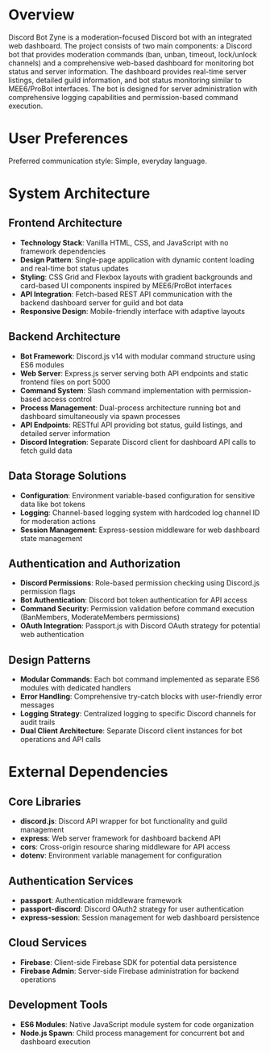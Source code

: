 # Overview

Discord Bot Zyne is a moderation-focused Discord bot with an integrated web dashboard. The project consists of two main components: a Discord bot that provides moderation commands (ban, unban, timeout, lock/unlock channels) and a comprehensive web-based dashboard for monitoring bot status and server information. The dashboard provides real-time server listings, detailed guild information, and bot status monitoring similar to MEE6/ProBot interfaces. The bot is designed for server administration with comprehensive logging capabilities and permission-based command execution.

# User Preferences

Preferred communication style: Simple, everyday language.

# System Architecture

## Frontend Architecture
- **Technology Stack**: Vanilla HTML, CSS, and JavaScript with no framework dependencies
- **Design Pattern**: Single-page application with dynamic content loading and real-time bot status updates
- **Styling**: CSS Grid and Flexbox layouts with gradient backgrounds and card-based UI components inspired by MEE6/ProBot interfaces
- **API Integration**: Fetch-based REST API communication with the backend dashboard server for guild and bot data
- **Responsive Design**: Mobile-friendly interface with adaptive layouts

## Backend Architecture
- **Bot Framework**: Discord.js v14 with modular command structure using ES6 modules
- **Web Server**: Express.js server serving both API endpoints and static frontend files on port 5000
- **Command System**: Slash command implementation with permission-based access control
- **Process Management**: Dual-process architecture running bot and dashboard simultaneously via spawn processes
- **API Endpoints**: RESTful API providing bot status, guild listings, and detailed server information
- **Discord Integration**: Separate Discord client for dashboard API calls to fetch guild data

## Data Storage Solutions
- **Configuration**: Environment variable-based configuration for sensitive data like bot tokens
- **Logging**: Channel-based logging system with hardcoded log channel ID for moderation actions
- **Session Management**: Express-session middleware for web dashboard state management

## Authentication and Authorization
- **Discord Permissions**: Role-based permission checking using Discord.js permission flags
- **Bot Authentication**: Discord bot token authentication for API access
- **Command Security**: Permission validation before command execution (BanMembers, ModerateMembers permissions)
- **OAuth Integration**: Passport.js with Discord OAuth strategy for potential web authentication

## Design Patterns
- **Modular Commands**: Each bot command implemented as separate ES6 modules with dedicated handlers
- **Error Handling**: Comprehensive try-catch blocks with user-friendly error messages
- **Logging Strategy**: Centralized logging to specific Discord channels for audit trails
- **Dual Client Architecture**: Separate Discord client instances for bot operations and API calls

# External Dependencies

## Core Libraries
- **discord.js**: Discord API wrapper for bot functionality and guild management
- **express**: Web server framework for dashboard backend API
- **cors**: Cross-origin resource sharing middleware for API access
- **dotenv**: Environment variable management for configuration

## Authentication Services
- **passport**: Authentication middleware framework
- **passport-discord**: Discord OAuth2 strategy for user authentication
- **express-session**: Session management for web dashboard persistence

## Cloud Services
- **Firebase**: Client-side Firebase SDK for potential data persistence
- **Firebase Admin**: Server-side Firebase administration for backend operations

## Development Tools
- **ES6 Modules**: Native JavaScript module system for code organization
- **Node.js Spawn**: Child process management for concurrent bot and dashboard execution